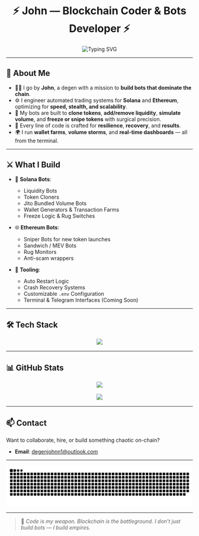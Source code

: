 <h1 align="center">
  ⚡ John — Blockchain Coder & Bots Developer ⚡
</h1>

<p align="center">
  <img src="https://readme-typing-svg.demolab.com?font=Fira+Code&size=26&pause=1000&color=00FFA2&center=true&vCenter=true&width=800&lines=Solana+%7C+Ethereum+Bot+Developer;On-Chain+Automation+Specialist;DEX+Snipers+%7C+Volume+Bots+%7C+Liquidity+Controllers;Building+the+Future+of+DeFi%2C+One+Script+at+a+Time" alt="Typing SVG" />
</p>

---

## 🧠 About Me

- 👨‍💻 I go by **John**, a degen with a mission to **build bots that dominate the chain**.
- ⚙️ I engineer automated trading systems for **Solana** and **Ethereum**, optimizing for **speed, stealth, and scalability**.
- 🧬 My bots are built to **clone tokens**, **add/remove liquidity**, **simulate volume**, and **freeze or snipe tokens** with surgical precision.
- 🔁 Every line of code is crafted for **resilience**, **recovery**, and **results**.
- 🌍 I run **wallet farms**, **volume storms**, and **real-time dashboards** — all from the terminal.

---

## ⚔️ What I Build

- 🧠 **Solana Bots**:
  - Liquidity Bots
  - Token Cloners
  - Jito Bundled Volume Bots
  - Wallet Generators & Transaction Farms
  - Freeze Logic & Rug Switches

- 🌐 **Ethereum Bots**:
  - Sniper Bots for new token launches
  - Sandwich / MEV Bots
  - Rug Monitors
  - Anti-scam wrappers

- 🧱 **Tooling**:
  - Auto Restart Logic
  - Crash Recovery Systems
  - Customizable `.env` Configuration
  - Terminal & Telegram Interfaces (Coming Soon)

---

## 🛠 Tech Stack

<p align="center">
  <img src="https://skillicons.dev/icons?i=solidity,typescript,rust,python,solana,ethereum,nodejs,git,docker,linux" />
</p>

---

## 📊 GitHub Stats

<p align="center">
  <img src="https://github-readme-streak-stats.herokuapp.com/?user=degenjohn&theme=tokyonight&hide_border=true" />
</p>

<p align="center">
  <img src="https://github-profile-summary-cards.vercel.app/api/cards/profile-details?username=degenjohn&theme=tokyonight" />
</p>

---

## 📫 Contact

Want to collaborate, hire, or build something chaotic on-chain?

- **Email**: [degenjohnn1@outlook.com](mailto:degenjohnn1@outlook.com)

---

<p align="center">
  <img src="https://raw.githubusercontent.com/Platane/snk/output/github-contribution-grid-snake.svg" alt="snake animation" />
</p>

---

> 🧱 *Code is my weapon. Blockchain is the battleground. I don’t just build bots — I build empires.*
